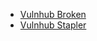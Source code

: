 - [Vulnhub Broken](https://ridlaw.github.io/capturetheflag/writeups/vulnhub_broken)
- [Vulnhub Stapler](https://ridlaw.github.io/capturetheflag/writeups/vulnhub_stapler)
